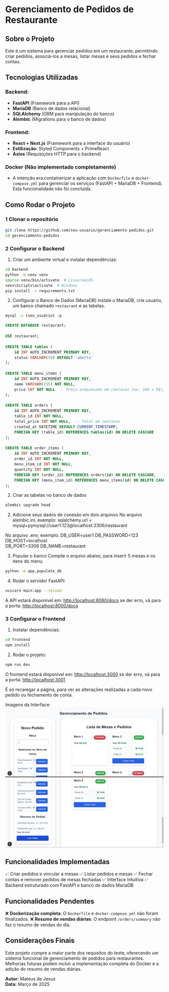 # Gerenciamento de Pedidos de Restaurante

## Sobre o Projeto
Este é um sistema para gerenciar pedidos em um restaurante, permitindo criar pedidos, associá-los a mesas, listar mesas e seus pedidos e fechar contas.

## Tecnologias Utilizadas

### Backend:
- **FastAPI** (Framework para a API)
- **MariaDB** (Banco de dados relacional)
- **SQLAlchemy** (ORM para manipulação do banco)
- **Alembic** (Migrations para o banco de dados)

### Frontend:
- **React + Next.js** (Framework para a interface do usuário)
- **Estilização:** Styled Components + PrimeReact
- **Axios** (Requisições HTTP para o backend)

### Docker (Não implementado completamente)
- A intenção era containerizar a aplicação com `Dockerfile` e `docker-compose.yml` para gerenciar os serviços (FastAPI + MariaDB + Frontend). Esta funcionalidade não foi concluída.


## Como Rodar o Projeto

### 1️ Clonar o repositório
```bash
git clone https://github.com/seu-usuario/gerenciamento-pedidos.git
cd gerenciamento-pedidos
```

### 2️ Configurar o Backend
1. Criar um ambiente virtual e instalar dependências:
```bash
cd backend
python -m venv venv
source venv/bin/activate  # Linux/macOS
venv\Scripts\activate  # Windows
pip install -r requirements.txt
```

2. Configurar o Banco de Dados (MariaDB)
instale o MariaDB, crie usuário, um banco chamado `restaurant` e as tabelas.
```bash
mysql -u (seu_usuário) -p
```

```sql
CREATE DATABASE restaurant;

USE restaurant;

CREATE TABLE tables (
    id INT AUTO_INCREMENT PRIMARY KEY,
    status VARCHAR(50) DEFAULT 'aberta'
);

CREATE TABLE menu_items (
    id INT AUTO_INCREMENT PRIMARY KEY,
    name VARCHAR(255) NOT NULL,
    price INT NOT NULL  -- Preço armazenado em centavos (ex: 100 = R$1,00)
);

CREATE TABLE orders (
    id INT AUTO_INCREMENT PRIMARY KEY,
    table_id INT NOT NULL,
    total_price INT NOT NULL,  -- Total em centavos
    created_at DATETIME DEFAULT CURRENT_TIMESTAMP,
    FOREIGN KEY (table_id) REFERENCES tables(id) ON DELETE CASCADE
);

CREATE TABLE order_items (
    id INT AUTO_INCREMENT PRIMARY KEY,
    order_id INT NOT NULL,
    menu_item_id INT NOT NULL,
    quantity INT NOT NULL,
    FOREIGN KEY (order_id) REFERENCES orders(id) ON DELETE CASCADE,
    FOREIGN KEY (menu_item_id) REFERENCES menu_items(id) ON DELETE CASCADE
);
```

2. Criar as tabelas no banco de dados
```bash
alembic upgrade head
```

2. Adicione seus dados de conexão em dois arquivos
No arquivo alembic.ini, exemplo: sqlalchemy.url = mysql+pymysql://user1:123@localhost:3306/restaurant

No arquivo .env, exemplo: 
DB_USER=user1
DB_PASSWORD=123
DB_HOST=localhost  
DB_PORT=3306
DB_NAME=restaurant

3. Popular o banco
Compile o arquivo abaixo, para inserir 5 mesas e os itens do menu.
```bash
python -m app.populate_db
```

4. Rodar o servidor FastAPI:
```bash
uvicorn main:app --reload
```
A API estará disponível em: [http://localhost:8080/docs](http://localhost:8080/docs)
se der erro, vá para a porta: [http://localhost:8000/docs](http://localhost:8080/docs)

### 3️ Configurar o Frontend
1. Instalar dependências:
```bash
cd frontend
npm install
```
2. Rodar o projeto:
```bash
npm run dev
```
O frontend estará disponível em: [http://localhost:3000](http://localhost:3000)
se der erro, vá para a porta: [http://localhost:3001](http://localhost:3001)

É só recaregar a página, para ver as alterações realizadas a cada novo pedido ou fechamento de conta.

Imagens da Interface:
![alt text](image-1.png)
![alt text](image-2.png)

## Funcionalidades Implementadas
✅ Criar pedidos e vincular a mesas
✅ Listar pedidos e mesas
✅ Fechar contas e remover pedidos de mesas fechadas
✅ Interface Intuitiva
✅ Backend estruturado com FastAPI e banco de dados MariaDB

## Funcionalidades Pendentes
❌ **Dockerização completa**: O `Dockerfile` e `docker-compose.yml` não foram finalizados.
❌ **Resumo de vendas diárias**: O endpoint `/orders/summary` não faz o resumo de vendas do dia.

## Considerações Finais
Este projeto cumpre a maior parte dos requisitos do teste, oferecendo um sistema funcional de gerenciamento de pedidos para restaurantes. Melhorias futuras podem incluir a implementação completa do Docker e a adição do resumo de vendas diárias.

**Autor:** Mateus de Jesus  
**Data:** Março de 2025
